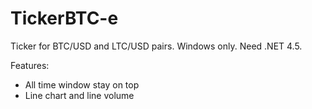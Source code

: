 TickerBTC-e
===========
Ticker for BTC/USD and LTC/USD pairs.
Windows only. Need .NET 4.5.

Features:
- All time window stay on top
- Line chart and line volume
